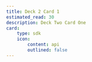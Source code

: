 ```yaml
---
title: Deck 2 Card 1
estimated_read: 30
description: Deck Two Card One
card:
    type: sdk
    icon:
        content: api
        outlined: false
---
```

